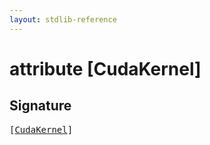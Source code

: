 ```yaml
---
layout: stdlib-reference
---
```


# attribute [CudaKernel]

## Signature

<pre>
[<a href="/stdlib-reference/attributes/cudakernel-04">CudaKernel</a>]
</pre>

